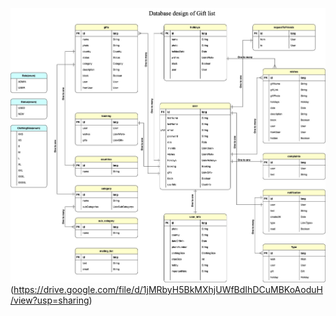 ![img.png](img.png) (https://drive.google.com/file/d/1jMRbyH5BkMXhjUWfBdIhDCuMBKoAoduH/view?usp=sharing)